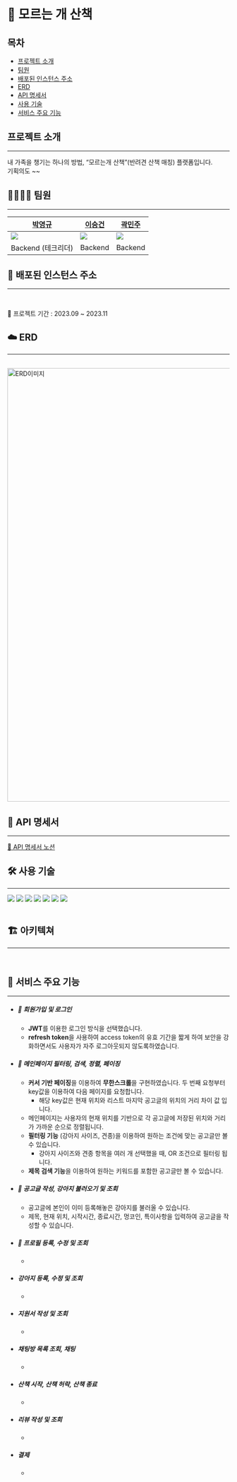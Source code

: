 # 🐾 모르는 개 산책

## 목차
- [프로젝트 소개](#프로젝트-소개)
- [팀원](#팀원)
- [배포된 인스턴스 주소](#배포된-인스턴스-주소)
- [ERD](#ERD)
- [API 명세서](#API-명세서)
- [사용 기술](#사용-기술)
- [서비스 주요 기능](#서비스-주요-기능)

## 프로젝트 소개
* * *

내 가족을 챙기는 하나의 방법, “모르는개 산책”(반려견 산책 매칭) 플랫폼입니다. <br>
기획의도 ~~

## 👨‍👨‍👧‍👧 팀원
* * *
| [박영규](https://github.com/pyg410)                          | [이승건](https://github.com/DEVdongbaek)                      | [곽민주](https://github.com/MinjuKwak01)                         |
|-----------------------------------------------------------|-----------------------------------------------------------|-----------------------------------------------------------|
| ![](https://avatars.githubusercontent.com/u/74770498?v=4) | ![](https://avatars.githubusercontent.com/u/102592414?v=4) | ![](https://avatars.githubusercontent.com/u/105683527?v=4) |
| Backend (테크리더)                                            |Backend |Backend 

## 🔨 배포된 인스턴스 주소
* * *
<br>

📆 프로젝트 기간 : 2023.09 ~ 2023.11

## ☁️ ERD
* * *
<br>
<img width="982" alt="ERD이미지" src="https://github.com/Step3-kakao-tech-campus/Team17_BE/assets/105683527/ed135e62-49e1-4c1b-9f3e-69157417380b">

## 📒 API 명세서
* * *
[📒 API 명세서 노션](https://www.notion.so/ERD-API-d8322a13a7ff471391947d075e2f4d5f)

## 🛠 사용 기술
* * *
  <img src="https://img.shields.io/badge/java-007396?style=for-the-badge&logo=java&logoColor=white"> 
  <img src="https://img.shields.io/badge/spring boot-6DB33F?style=for-the-badge&logo=springboot&logoColor=white">
<img src="https://img.shields.io/badge/spring security-6DB33F?style=for-the-badge&logo=springsecurity&logoColor=white">
  <img src="https://img.shields.io/badge/mysql-4479A1?style=for-the-badge&logo=mysql&logoColor=white"> 
   <img src="https://img.shields.io/badge/gradle-02303A?style=for-the-badge&logo=gradle&logoColor=white">
  <img src="https://img.shields.io/badge/github-181717?style=for-the-badge&logo=github&logoColor=white">
  <img src="https://img.shields.io/badge/git-F05032?style=for-the-badge&logo=git&logoColor=white">
<br>
<br>

## 🏗️ 아키텍쳐
* * *
<br>

## 🎯 서비스 주요 기능
* * *

- ##### 📌 회원가입 및 로그인

    - **JWT**를 이용한 로그인 방식을 선택했습니다. 
    - **refresh token**을 사용하여 access token의 유효 기간을 짧게 하여 보안을 강화하면서도
      사용자가 자주 로그아웃되지 않도록하였습니다.


- ##### 📌 메인페이지 필터링, 검색, 정렬, 페이징

    - **커서 기반 페이징**을 이용하여 **무한스크롤**을 구현하였습니다. 두 번째 요청부터 key값을 이용하여 다음 페이지를 요청합니다.
        - 해당 key값은 현재 위치와 리스트 마지막 공고글의 위치의 거리 차이 값 입니다.
	- 메인페이지는 사용자의 현재 위치를 기반으로 각 공고글에 저장된 위치와 거리가 가까운 순으로 정렬됩니다.
    - **필터링 기능** (강아지 사이즈, 견종)을 이용하여 원하는 조건에 맞는 공고글만 볼 수 있습니다.
        - 강아지 사이즈와 견종 항목을 여러 개 선택했을 때, OR 조건으로 필터링 됩니다.
    - **제목 검색 기능**을 이용하여 원하는 키워드를 포함한 공고글만 볼 수 있습니다.


- ##### 📌 공고글 작성, 강아지 불러오기 및 조회

    - 공고글에 본인이 이미 등록해놓은 강아지를 불러올 수 있습니다.
    - 제목, 현재 위치, 시작시간, 종료시간, 멍코인, 특이사항을 입력하여 공고글을 작성할 수 있습니다. 
  
- ##### 📌 프로필 등록, 수정 및 조회

    - 
- ##### 강아지 등록, 수정 및 조회

    -
- ##### 지원서 작성 및 조회

    - 
- ##### 채팅방 목록 조회, 채팅

    - 
- ##### 산책 시작, 산책 허락, 산책 종료

	-

- ##### 리뷰 작성 및 조회

    - 

- ##### 결제

    - 
